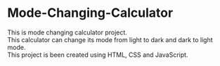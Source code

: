 # Mode-Changing-Calculator
This is mode changing calculator project. <br>
This calculator can change its mode from light to dark and dark to light mode. <br>
This project is been created using HTML, CSS and JavaScript.
